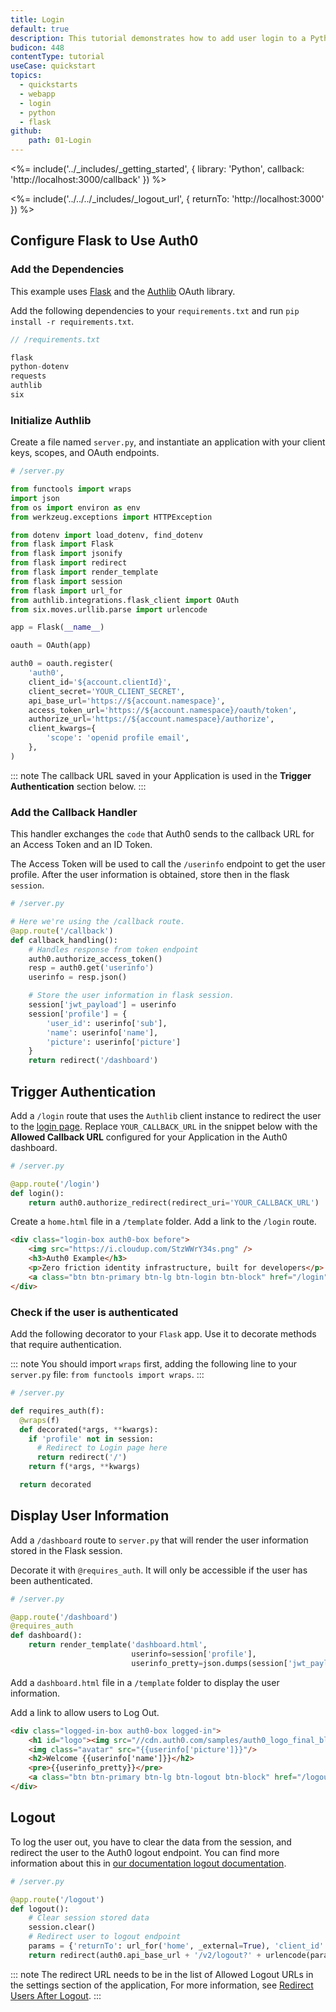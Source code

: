```yaml
---
title: Login
default: true
description: This tutorial demonstrates how to add user login to a Python web Application built with the Flask framework.
budicon: 448
contentType: tutorial
useCase: quickstart
topics:
  - quickstarts
  - webapp
  - login
  - python
  - flask
github:
    path: 01-Login
---
```

<%= include('../_includes/_getting_started', { library: 'Python', callback: 'http://localhost:3000/callback' }) %>

<%= include('../../../_includes/_logout_url', { returnTo: 'http://localhost:3000' }) %>

## Configure Flask to Use Auth0

### Add the Dependencies

This example uses [Flask](http://flask.pocoo.org) and the [Authlib](https://github.com/lepture/authlib) OAuth library.

Add the following dependencies to your `requirements.txt` and run `pip install -r requirements.txt`.

```js
// /requirements.txt

flask
python-dotenv
requests
authlib
six
```

### Initialize Authlib

Create a file named `server.py`, and instantiate an application with your client keys, scopes, and OAuth endpoints.

```python
# /server.py

from functools import wraps
import json
from os import environ as env
from werkzeug.exceptions import HTTPException

from dotenv import load_dotenv, find_dotenv
from flask import Flask
from flask import jsonify
from flask import redirect
from flask import render_template
from flask import session
from flask import url_for
from authlib.integrations.flask_client import OAuth
from six.moves.urllib.parse import urlencode

app = Flask(__name__)

oauth = OAuth(app)

auth0 = oauth.register(
    'auth0',
    client_id='${account.clientId}',
    client_secret='YOUR_CLIENT_SECRET',
    api_base_url='https://${account.namespace}',
    access_token_url='https://${account.namespace}/oauth/token',
    authorize_url='https://${account.namespace}/authorize',
    client_kwargs={
        'scope': 'openid profile email',
    },
)
```

::: note
The callback URL saved in your Application is used in the **Trigger Authentication** section below.
:::

### Add the Callback Handler

This handler exchanges the `code` that Auth0 sends to the callback URL for an Access Token and an ID Token.

The Access Token will be used to call the `/userinfo` endpoint to get the user profile. After the user information is obtained, store then in the flask `session`.

```python
# /server.py

# Here we're using the /callback route.
@app.route('/callback')
def callback_handling():
    # Handles response from token endpoint
    auth0.authorize_access_token()
    resp = auth0.get('userinfo')
    userinfo = resp.json()

    # Store the user information in flask session.
    session['jwt_payload'] = userinfo
    session['profile'] = {
        'user_id': userinfo['sub'],
        'name': userinfo['name'],
        'picture': userinfo['picture']
    }
    return redirect('/dashboard')
```

## Trigger Authentication

Add a `/login` route that uses the `Authlib` client instance to redirect the user to the [login page](/hosted-pages/login). Replace `YOUR_CALLBACK_URL` in the snippet below with the **Allowed Callback URL** configured for your Application in the Auth0 dashboard.

```python
# /server.py

@app.route('/login')
def login():
    return auth0.authorize_redirect(redirect_uri='YOUR_CALLBACK_URL')
```

Create a `home.html` file in a `/template` folder. Add a link to the `/login` route.

```html
<div class="login-box auth0-box before">
    <img src="https://i.cloudup.com/StzWWrY34s.png" />
    <h3>Auth0 Example</h3>
    <p>Zero friction identity infrastructure, built for developers</p>
    <a class="btn btn-primary btn-lg btn-login btn-block" href="/login">Log In</a>
</div>
```

### Check if the user is authenticated

Add the following decorator to your `Flask` app. Use it to decorate methods that require authentication.

::: note
You should import `wraps` first, adding the following line to your `server.py` file: `from functools import wraps`.
:::

```python
# /server.py

def requires_auth(f):
  @wraps(f)
  def decorated(*args, **kwargs):
    if 'profile' not in session:
      # Redirect to Login page here
      return redirect('/')
    return f(*args, **kwargs)

  return decorated
```

## Display User Information

Add a `/dashboard` route to `server.py` that will render the user information stored in the Flask session.

Decorate it with `@requires_auth`. It will only be accessible if the user has been authenticated.

```python
# /server.py

@app.route('/dashboard')
@requires_auth
def dashboard():
    return render_template('dashboard.html',
                           userinfo=session['profile'],
                           userinfo_pretty=json.dumps(session['jwt_payload'], indent=4))
```

Add a `dashboard.html` file in a `/template` folder to display the user information.

Add a link to allow users to Log Out.

```html
<div class="logged-in-box auth0-box logged-in">
    <h1 id="logo"><img src="//cdn.auth0.com/samples/auth0_logo_final_blue_RGB.png" /></h1>
    <img class="avatar" src="{{userinfo['picture']}}"/>
    <h2>Welcome {{userinfo['name']}}</h2>
    <pre>{{userinfo_pretty}}</pre>
    <a class="btn btn-primary btn-lg btn-logout btn-block" href="/logout">Logout</a>
</div>
```

## Logout

To log the user out, you have to clear the data from the session, and redirect the user to the Auth0 logout endpoint. You can find more information about this in [our documentation logout documentation](/logout).

```python
# /server.py

@app.route('/logout')
def logout():
    # Clear session stored data
    session.clear()
    # Redirect user to logout endpoint
    params = {'returnTo': url_for('home', _external=True), 'client_id': '${account.clientId}'}
    return redirect(auth0.api_base_url + '/v2/logout?' + urlencode(params))
```

::: note
The redirect URL needs to be in the list of Allowed Logout URLs in the settings section of the application, For more information, see [Redirect Users After Logout](/logout/guides/redirect-users-after-logout).
:::
